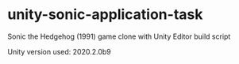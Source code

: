 # unity-sonic-application-task
Sonic the Hedgehog (1991) game clone with Unity Editor build script

Unity version used: 2020.2.0b9